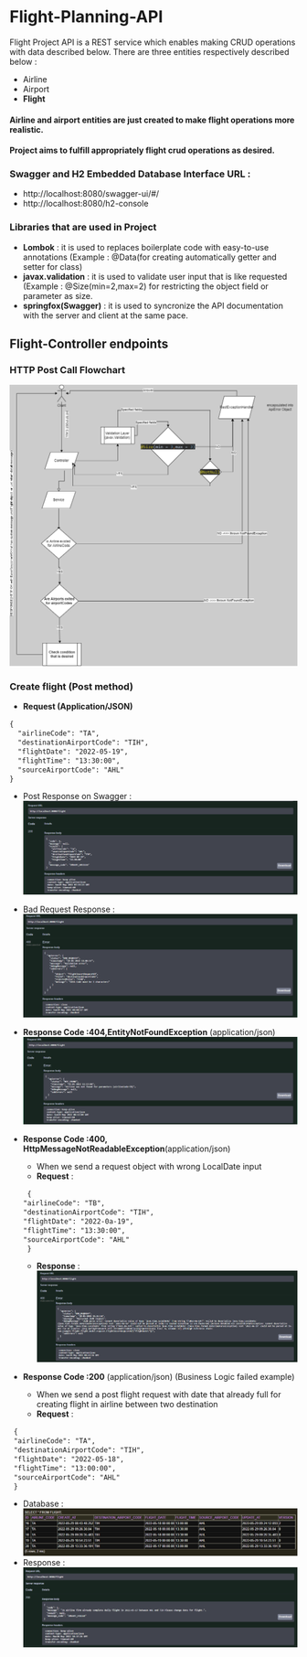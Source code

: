 # Flight-Planning-API

Flight Project API is a REST service which enables making CRUD operations with data described below.
There are three entities respectively described below :
- Airline 
- Airport
- **Flight** <br/>

#### Airline and airport entities are just created to make flight operations more realistic.
#### Project aims to  fulfill appropriately flight crud operations as desired.
### Swagger and H2 Embedded Database Interface URL :
- http://localhost:8080/swagger-ui/#/
- http://localhost:8080/h2-console

### Libraries that are used in Project 
- **Lombok** : it is used to replaces boilerplate code with easy-to-use annotations (Example : @Data(for creating automatically getter and setter for class)
- **javax.validation** : it is used to validate user input that is like requested (Example : @Size(min=2,max=2) for restricting the object field or parameter as size.
- **springfox(Swagger)** : it is used to syncronize the API documentation with the server and client at the same pace.

## Flight-Controller endpoints

### HTTP Post Call Flowchart
![Flowchart](./image/PostFlowchart.png)
### Create flight (Post method) 
 - **Request (Application/JSON)**
```
{
  "airlineCode": "TA",
  "destinationAirportCode": "TIH",
  "flightDate": "2022-05-19",
  "flightTime": "13:30:00",
  "sourceAirportCode": "AHL"
}
```
 -  Post Response on Swagger :
![Swagger POST](./image/postResponse.png)

- Bad Request Response :
![Swagger POST](./image/badRequest.png)

- **Response Code :404,EntityNotFoundException** (application/json)
![Swagger POST](./image/404status.png)

- **Response Code :400, HttpMessageNotReadableException**(application/json)<br />
  - When we send a request object with wrong LocalDate input
  - **Request** :
  ```
   {
  "airlineCode": "TB",
  "destinationAirportCode": "TIH",
  "flightDate": "2022-0a-19",
  "flightTime": "13:30:00",
  "sourceAirportCode": "AHL"
   }
   ```
  -  **Response** : 
 ![Swagger POST](./image/404NotReadable.png)
 - **Response Code :200** (application/json) (Business Logic failed example)
   - When we send a post flight request with date that already full for creating flight in airline between two destination
   - **Request** :
  ```
   {
   "airlineCode": "TA",
   "destinationAirportCode": "TIH",
   "flightDate": "2022-05-18",
   "flightTime": "13:00:00",
   "sourceAirportCode": "AHL"
   }
  ```
  - Database :
  ![Swagger POST](./image/flightDb.png)
  - Response :
  ![Swagger POST](./image/200businessLogic.png)
 

